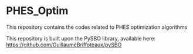 # PHES_Optim
This repository contains the codes related to PHES optimization algorithms

This repository is built upon the PySBO library, available here: https://github.com/GuillaumeBriffoteaux/pySBO
